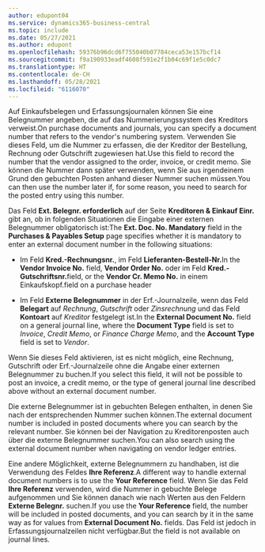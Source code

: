 ```yaml
---
author: edupont04
ms.service: dynamics365-business-central
ms.topic: include
ms.date: 05/27/2021
ms.author: edupont
ms.openlocfilehash: 59376b96dcd6f755040b07784ceca53e157bcf14
ms.sourcegitcommit: f9a190933eadf4608f591e2f1b04c69f1e5c0dc7
ms.translationtype: HT
ms.contentlocale: de-CH
ms.lasthandoff: 05/28/2021
ms.locfileid: "6116070"
---
```

<span data-ttu-id="ab59c-101">Auf Einkaufsbelegen und Erfassungsjournalen können Sie eine Belegnummer angeben, die auf das Nummerierungssystem des Kreditors verweist.</span><span class="sxs-lookup"><span data-stu-id="ab59c-101">On purchase documents and journals, you can specify a document number that refers to the vendor's numbering system.</span></span> <span data-ttu-id="ab59c-102">Verwenden Sie dieses Feld, um die Nummer zu erfassen, die der Kreditor der Bestellung, Rechnung oder Gutschrift zugewiesen hat.</span><span class="sxs-lookup"><span data-stu-id="ab59c-102">Use this field to record the number that the vendor assigned to the order, invoice, or credit memo.</span></span> <span data-ttu-id="ab59c-103">Sie können die Nummer dann später verwenden, wenn Sie aus irgendeinem Grund den gebuchten Posten anhand dieser Nummer suchen müssen.</span><span class="sxs-lookup"><span data-stu-id="ab59c-103">You can then use the number later if, for some reason, you need to search for the posted entry using this number.</span></span>

<span data-ttu-id="ab59c-104">Das Feld **Ext. Belegnr. erforderlich** auf der Seite **Kreditoren & Einkauf Einr.** gibt an, ob in folgenden Situationen die Eingabe einer externen Belegnummer obligatorisch ist:</span><span class="sxs-lookup"><span data-stu-id="ab59c-104">The **Ext. Doc. No. Mandatory** field in the **Purchases & Payables Setup** page specifies whether it is mandatory to enter an external document number in the following situations:</span></span>

* <span data-ttu-id="ab59c-105">Im Feld **Kred.-Rechnungsnr.**, im Feld **Lieferanten-Bestell-Nr.**</span><span class="sxs-lookup"><span data-stu-id="ab59c-105">In the **Vendor Invoice No.** field, **Vendor Order No.**</span></span> <span data-ttu-id="ab59c-106">oder im Feld **Kred.-Gutschriftsnr.**</span><span class="sxs-lookup"><span data-stu-id="ab59c-106">field, or the **Vendor Cr. Memo No.**</span></span> <span data-ttu-id="ab59c-107">in einem Einkaufskopf.</span><span class="sxs-lookup"><span data-stu-id="ab59c-107">field on a purchase header</span></span>

* <span data-ttu-id="ab59c-108">Im Feld **Externe Belegnummer** in der Erf.-Journalzeile, wenn das Feld **Belegart** auf *Rechnung*, *Gutschrift* oder *Zinsrechnung* und das Feld **Kontoart** auf *Kreditor* festgelegt ist.</span><span class="sxs-lookup"><span data-stu-id="ab59c-108">In the **External Document No.** field on a general journal line, where the **Document Type** field is set to *Invoice*, *Credit Memo*, or *Finance Charge Memo*, and the **Account Type** field is set to *Vendor*.</span></span>

<span data-ttu-id="ab59c-109">Wenn Sie dieses Feld aktivieren, ist es nicht möglich, eine Rechnung, Gutschrift oder Erf.-Journalzeile ohne die Angabe einer externen Belegnummer zu buchen.</span><span class="sxs-lookup"><span data-stu-id="ab59c-109">If you select this field, it will not be possible to post an invoice, a credit memo, or the type of general journal line described above without an external document number.</span></span>

<span data-ttu-id="ab59c-110">Die externe Belegnummer ist in gebuchten Belegen enthalten, in denen Sie nach der entsprechenden Nummer suchen können.</span><span class="sxs-lookup"><span data-stu-id="ab59c-110">The external document number is included in posted documents where you can search by the relevant number.</span></span> <span data-ttu-id="ab59c-111">Sie können bei der Navigation zu Kreditorenposten auch über die externe Belegnummer suchen.</span><span class="sxs-lookup"><span data-stu-id="ab59c-111">You can also search using the external document number when navigating on vendor ledger entries.</span></span>

<span data-ttu-id="ab59c-112">Eine andere Möglichkeit, externe Belegnummern zu handhaben, ist die Verwendung des Feldes **Ihre Referenz**.</span><span class="sxs-lookup"><span data-stu-id="ab59c-112">A different way to handle external document numbers is to use the **Your Reference** field.</span></span> <span data-ttu-id="ab59c-113">Wenn Sie das Feld **Ihre Referenz** verwenden, wird die Nummer in gebuchte Belege aufgenommen und Sie können danach wie nach Werten aus den Feldern **Externe Belegnr.** suchen.</span><span class="sxs-lookup"><span data-stu-id="ab59c-113">If you use the **Your Reference** field, the number will be included in posted documents, and you can search by it in the same way as for values from **External Document No.** fields.</span></span> <span data-ttu-id="ab59c-114">Das Feld ist jedoch in Erfassungsjournalzeilen nicht verfügbar.</span><span class="sxs-lookup"><span data-stu-id="ab59c-114">But the field is not available on journal lines.</span></span>
